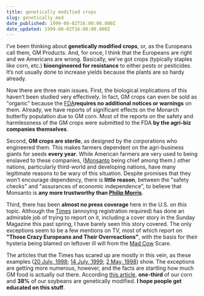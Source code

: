 ```yaml
---
title: genetically modified crops
slug: genetically_mod
date_published: 1999-08-02T16:00:00.000Z
date_updated: 1999-08-02T16:00:00.000Z
---
```


I’ve been thinking about **genetically modified crops**, or, as the Europeans call them, GM Products. And, for once, I think that the Europeans are right and we Americans are wrong. Basically, we’ve got crops (typically staples like corn, etc.) **bioengineered for resistance** to either pests or pesticides. It’s not usually done to increase yields because the plants are so hardy already.

Now there are three main issues. First, the biological implications of this haven’t been studied very effectively. In fact, GM crops can even be sold as "organic" because the [FDA](http://www.fda.gov)**requires no additional notices or warnings** on them. Already, we have reports of significant effects on the Monarch butterfly population due to GM corn. Most of the reports on the safety and harmlessness of the GM crops were submitted to the FDA **by the agri-biz companies themselves**.

Second, **GM crops are sterile**, as designed by the corporations who engineered them. This makes farmers dependent on the agri-business giants for seeds **every year**. While American farmers are very used to being enslaved to these companies, ([Monsanto](http://www.monsanto.co.uk/primer/question5.html) being chief among them.) other nations, particularly third-world and developing nations, have many legitimate reasons to be wary of this situation. Despite promises that they won’t encourage dependency, there is **little reason**, between the "safety checks" and "assurances of economic independence", to believe that Monsanto is **any more trustworthy than [Philip Morris](http://www.pmdocs.com)**.

Third, there has been **almost no press coverage** here in the U.S. on this topic. Although the [Times](http://www.nytimes.com) (annoying registration required) has done an admirable job of trying to report on it, including a cover story in the Sunday Magazine this past spring, I have barely seen this story covered. The only exceptions seem to be a few mentions on TV, most of which report on **"Those Crazy Europeans and Their Overreactions"**, with the basis for their hysteria being blamed on leftover ill will from the [Mad Cow](http://www.madcow.com/) Scare.

The articles that the Times has scared up are mostly in this vein, as these examples ([20 July, 1998](http://search.nytimes.com/auth/login?Tag=/&amp;URI=/search/daily/bin/fastweb%253Fgetdoc%252Bsite%252Bsite%252B32939%252B0%252BwAAA%252Bgenetic%25257Emodified%25257Ecrops&amp;); [14 July, 1999](http://search.nytimes.com/search/daily/bin/fastweb?getdoc+site+site+27311+1+wAAA+genetic%7Emodified%7Ecrops); [2 May, 1998](http://search.nytimes.com/search/daily/bin/fastweb?getdoc+site+site+74358+11+wAAA+genetic%7Emodified%7Ecrops)) show. The exceptions are getting more numerous, however, and the facts are startling how much GM food is actually out there. According [this article](http://search.nytimes.com/search/daily/bin/fastweb?getdoc+site+site+70987+3+wAAA+Genetically%7EModified%7EFood%7E), **one-third** of our corn and **38%** of our soybeans are genetically modified. **I hope people get educated on this stuff**.
